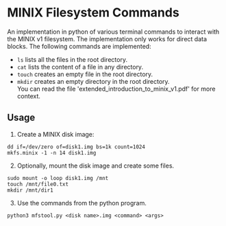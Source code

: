 # MINIX Filesystem Commands
An implementation in python of various terminal commands to interact with the MINIX v1 filesystem. The implementation only works for direct data blocks. The following commands are implemented:  
- `ls` lists all the files in the root directory.  
- `cat` lists the content of a file in any directory.  
- `touch` creates an empty file in the root directory.  
- `mkdir` creates an empty directory in the root directory.  
You can read the file  'extended_introduction_to_minix_v1.pdf' for more context.  
## Usage
1. Create a MINIX disk image:  
```
dd if=/dev/zero of=disk1.img bs=1k count=1024
mkfs.minix -1 -n 14 disk1.img
```
2. Optionally, mount the disk image and create some files.
```
sudo mount -o loop disk1.img /mnt
touch /mnt/file0.txt
mkdir /mnt/dir1
```
3. Use the commands from the python program.  
```
python3 mfstool.py <disk name>.img <command> <args>
```
